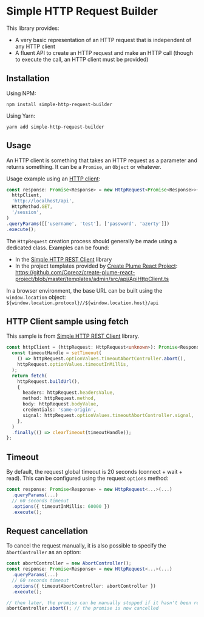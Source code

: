 Simple HTTP Request Builder
===========================

This library provides:
- A very basic representation of an HTTP request that is independent of any HTTP client
- A fluent API to create an HTTP request and make an HTTP call (though to execute the call, an HTTP client must be provided)

Installation
------------
Using NPM:
```
npm install simple-http-request-builder
```

Using Yarn:
```
yarn add simple-http-request-builder
```

Usage
-----
An HTTP client is something that takes an HTTP request as a parameter and returns something.
It can be a `Promise`, an `Object` or whatever.

Usage example using an [HTTP client](#http-client-sample-using-fetch):
```typescript
const response: Promise<Response> = new HttpRequest<Promise<Response>>(
  httpClient,
  'http://localhost/api',
  HttpMethod.GET,
  '/session',
)
.queryParams([['username', 'test'], ['password', 'azerty']])
.execute();
```

The `HttpRequest` creation process should generally be made using a dedicated class.
Examples can be found:
- In the [Simple HTTP REST Client](https://github.com/Coreoz/simple-http-rest-client) library
- In the project templates provided by
[Create Plume React Project](https://github.com/Coreoz/create-plume-react-project):
<https://github.com/Coreoz/create-plume-react-project/blob/master/templates/admin/src/api/ApiHttpClient.ts>

In a browser environment, the base URL can be built using the `window.location` object: `${window.location.protocol}//${window.location.host}/api`

HTTP Client sample using fetch
------------------------------
This sample is from [Simple HTTP REST Client](https://github.com/Coreoz/simple-http-rest-client) library.

```typescript
const httpClient = (httpRequest: HttpRequest<unknown>): Promise<Response> => {
  const timeoutHandle = setTimeout(
    () => httpRequest.optionValues.timeoutAbortController.abort(),
    httpRequest.optionValues.timeoutInMillis,
  );
  return fetch(
    httpRequest.buildUrl(),
    {
      headers: httpRequest.headersValue,
      method: httpRequest.method,
      body: httpRequest.bodyValue,
      credentials: 'same-origin',
      signal: httpRequest.optionValues.timeoutAbortController.signal,
    },
  )
  .finally(() => clearTimeout(timeoutHandle));
};
```

Timeout
-------
By default, the request global timeout is 20 seconds (connect + wait + read). This can be configured using the request `options` method:
```typescript
const response: Promise<Response> = new HttpRequest<...>(...)
  .queryParams(...)
  // 60 seconds timeout
  .options({ timeoutInMillis: 60000 })
  .execute();
```

Request cancellation
--------------------
To cancel the request manually, it is also possible to specify the `AbortController` as an option:
```typescript
const abortController = new AbortController();
const response: Promise<Response> = new HttpRequest<...>(...)
  .queryParams(...)
  // 60 seconds timeout
  .options({ timeoutAbortController: abortController })
  .execute();

// then later, the promise can be manually stopped if it hasn't been resolved
abortController.abort(); // the promise is now cancelled
```
